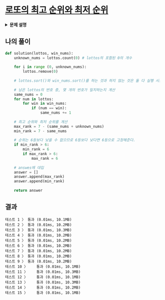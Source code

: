 # [로또의 최고 순위와 최저 순위](https://programmers.co.kr/learn/courses/30/lessons/77484)

<details>
<summary><strong>문제 설명</strong></summary>
<div markdown="1">
로또 6/45(이하 '로또'로 표기)는 1부터 45까지의 숫자 중 6개를 찍어서 맞히는 대표적인 복권입니다. 아래는 로또의 순위를 정하는 방식입니다.<br><br>

순위	당첨 내용<br>
1	6개 번호가 모두 일치<br>
2	5개 번호가 일치<br>
3	4개 번호가 일치<br>
4	3개 번호가 일치<br>
5	2개 번호가 일치<br>
6(낙첨)	그 외<br>

로또를 구매한 민우는 당첨 번호 발표일을 학수고대하고 있었습니다. 하지만, 민우의 동생이 로또에 낙서를 하여, 일부 번호를 알아볼 수 없게 되었습니다. 당첨 번호 발표 후, 민우는 자신이 구매했던 로또로 당첨이 가능했던 최고 순위와 최저 순위를 알아보고 싶어 졌습니다.
알아볼 수 없는 번호를 0으로 표기하기로 하고, 민우가 구매한 로또 번호 6개가 44, 1, 0, 0, 31 25라고 가정해보겠습니다. 당첨 번호 6개가 31, 10, 45, 1, 6, 19라면, 당첨 가능한 최고 순위와 최저 순위의 한 예는 아래와 같습니다.<br>

당첨 번호	31	10	45	1	6	19	결과<br>
최고 순위 번호	31	0→10	44	1	0→6	25	4개 번호 일치, 3등<br>
최저 순위 번호	31	0→11	44	1	0→7	25	2개 번호 일치, 5등<br>

순서와 상관없이, 구매한 로또에 당첨 번호와 일치하는 번호가 있으면 맞힌 걸로 인정됩니다.<br>
알아볼 수 없는 두 개의 번호를 각각 10, 6이라고 가정하면 3등에 당첨될 수 있습니다.<br>
3등을 만드는 다른 방법들도 존재합니다. 하지만, 2등 이상으로 만드는 것은 불가능합니다.<br>
알아볼 수 없는 두 개의 번호를 각각 11, 7이라고 가정하면 5등에 당첨될 수 있습니다.<br>
5등을 만드는 다른 방법들도 존재합니다. 하지만, 6등(낙첨)으로 만드는 것은 불가능합니다.<br>

민우가 구매한 로또 번호를 담은 배열 lottos, 당첨 번호를 담은 배열 win_nums가 매개변수로 주어집니다. 이때, 당첨 가능한 최고 순위와 최저 순위를 차례대로 배열에 담아서 return 하도록 solution 함수를 완성해주세요.<br>

<b>제한사항</b><br>
lottos는 길이 6인 정수 배열입니다.<br>
lottos의 모든 원소는 0 이상 45 이하인 정수입니다.<br>
0은 알아볼 수 없는 숫자를 의미합니다.<br>
0을 제외한 다른 숫자들은 lottos에 2개 이상 담겨있지 않습니다.<br>
lottos의 원소들은 정렬되어 있지 않을 수도 있습니다.<br>
win_nums은 길이 6인 정수 배열입니다.<br>
win_nums의 모든 원소는 1 이상 45 이하인 정수입니다.<br>
win_nums에는 같은 숫자가 2개 이상 담겨있지 않습니다.<br>
win_nums의 원소들은 정렬되어 있지 않을 수도 있습니다.<br>

<b>입출력 예</b><br>
lottos	win_nums	result<br>
[44, 1, 0, 0, 31, 25]	[31, 10, 45, 1, 6, 19]	[3, 5]<br>
[0, 0, 0, 0, 0, 0]	[38, 19, 20, 40, 15, 25]	[1, 6]<br>
[45, 4, 35, 20, 3, 9]	[20, 9, 3, 45, 4, 35]	[1, 1]<br>

<b>입출력 예 설명</b><br>
입출력 예 #1<br>
문제 예시와 같습니다.<br>

입출력 예 #2<br>
알아볼 수 없는 번호들이 아래와 같았다면, 1등과 6등에 당첨될 수 있습니다.<br>

당첨 번호	20	9	3	45	4	35	결과<br>
최고 순위 번호	0→20	0→9	0→3	0→45	0→4	0→35	6개 번호 일치, 1등<br>
최저 순위 번호	0→21	0→22	0→23	0→24	0→25	0→26	0개 번호 일치, 6등<br>

입출력 예 #3<br>
민우가 구매한 로또의 번호와 당첨 번호가 모두 일치하므로, 최고 순위와 최저 순위는 모두 1등입니다.<br>
</div>
</details>


## 나의 풀이
```python
def solution(lottos, win_nums):
    unknown_nums = lottos.count(0) # lottos의 포함된 0의 개수
    
    for i in range (0, unknown_nums): 
        lottos.remove(0)
       
    # lottos.sort()와 win_nums.sort()를 하는 것과 하지 않는 것은 둘 다 실행 시간이 0.01ms로 차이가 없다.   
       
    # 남은 lottos의 번호 중, 몇 개의 번호가 일치하는지 계산
    same_nums = 0
    for num in lottos:
        for win in win_nums:
            if (num == win):
                same_nums += 1
    
    # 최고 순위와 최저 순위를 계산
    max_rank = 7 - (same_nums + unknown_nums)
    min_rank = 7 - same_nums
    
    # 순위는 6등보다 낮을 수 없으므로 6등보다 낮다면 6등으로 고정해준다.
    if min_rank > 6:
        min_rank = 6
        if max_rank > 6:
            max_rank = 6
            
    # answes에 대입
    answer = []
    answer.append(max_rank)
    answer.append(min_rank)
    
    return answer
```

## 결과
```
테스트 1 〉	통과 (0.01ms, 10.1MB)
테스트 2 〉	통과 (0.01ms, 10.2MB)
테스트 3 〉	통과 (0.01ms, 10.3MB)
테스트 4 〉	통과 (0.01ms, 10.2MB)
테스트 5 〉	통과 (0.01ms, 10.2MB)
테스트 6 〉	통과 (0.01ms, 10.2MB)
테스트 7 〉	통과 (0.01ms, 10.2MB)
테스트 8 〉	통과 (0.01ms, 10.2MB)
테스트 9 〉	통과 (0.01ms, 10.2MB)
테스트 10 〉	통과 (0.01ms, 10.1MB)
테스트 11 〉	통과 (0.01ms, 10.3MB)
테스트 12 〉	통과 (0.01ms, 10.1MB)
테스트 13 〉	통과 (0.01ms, 10.3MB)
테스트 14 〉	통과 (0.01ms, 10.2MB)
테스트 15 〉	통과 (0.01ms, 10.1MB)
```
